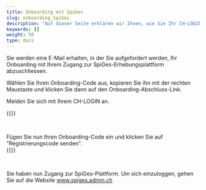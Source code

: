 ```yaml
---
title: Onboarding mit SpiGes
slug: onboarding_SpiGes
description: "Auf dieser Seite erklären wir Ihnen, wie Sie Ihr CH-LOGIN mit SpiGes verbinden können."
keywords: []
weight: 50
type: docs
---
```


Sie werden eine E-Mail erhalten, in der Sie aufgefordert werden, Ihr Onboarding mit Ihrem Zugang zur SpiGes-Erhebungsplattform abzuschliessen. 

<!-- 1ere paire de colonnes -->

<div class="two_column">

<div class="left_col">
<!-- First column content goes here -->
<p> Wählen Sie Ihren Onboarding-Code aus, kopieren Sie ihn mit der rechten Maustaste und klicken Sie dann auf den Onboarding-Abschluss-Link. </p>

<p> Melden Sie sich mit Ihrem CH-LOGIN an. </p>
</div>

<div class="right_col">
<!-- Second column content goes here -->
{{<insertImage image="mail_onboarding_de.png" class="edge max-w-90">}} 
</div>

</div>

&nbsp;

<!-- Deuxième paire de colonnes -->

<div class="two_column">

<div class="left_col">
<!-- First column content goes here -->
Fügen Sie nun Ihren Onboarding-Code ein und klicken Sie auf "Registrierungscode senden". 
</div>

<div class="right_col">
<!-- Second column content goes here -->
{{<insertImage image="enregistrement.png" class="edge max-w-90">}}
</div>

</div>

&nbsp; 

Sie haben nun Zugang zur SpiGes-Plattform. Um sich einzuloggen, gehen Sie auf die Website www.spiges.admin.ch